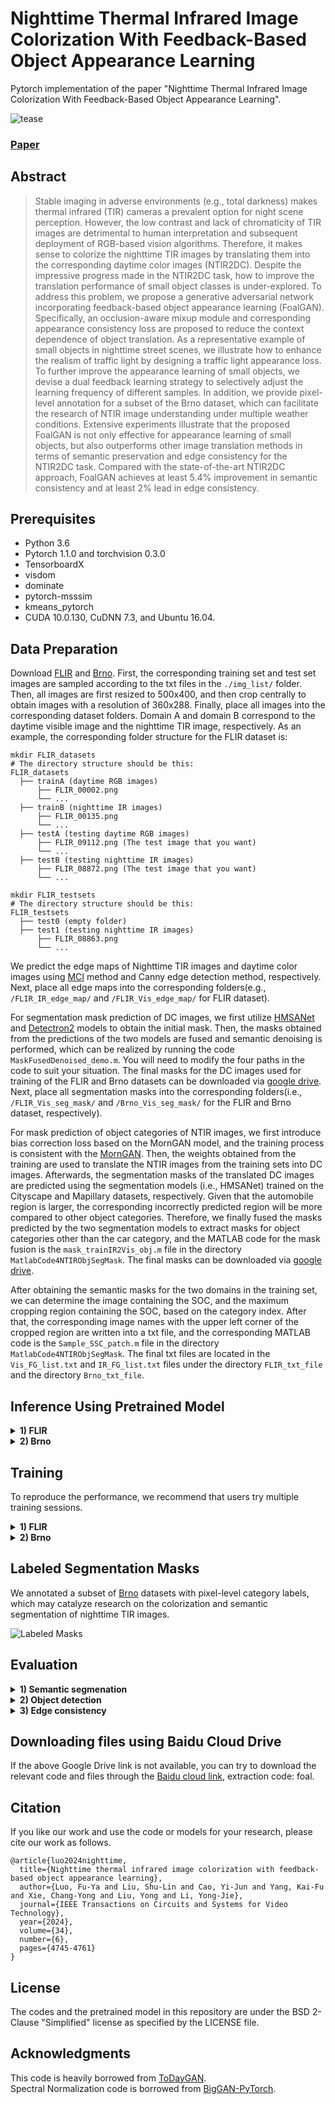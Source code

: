 # Nighttime Thermal Infrared Image Colorization With Feedback-Based Object Appearance Learning
Pytorch implementation of the paper "Nighttime Thermal Infrared Image Colorization With Feedback-Based Object Appearance Learning".

![tease](https://github.com/FuyaLuo/FoalGAN/blob/main/docs/Model.PNG)

### [Paper](https://ieeexplore.ieee.org/abstract/document/10313314)

## Abstract
>Stable imaging in adverse environments (e.g., total darkness) makes thermal infrared (TIR) cameras a prevalent option for night scene perception. However, the low contrast and lack of chromaticity of TIR images are detrimental to human interpretation and subsequent deployment of RGB-based vision algorithms. Therefore, it makes sense to colorize the nighttime TIR images by translating them into the corresponding daytime color images (NTIR2DC). Despite the impressive progress made in the NTIR2DC task, how to improve the translation performance of small object classes is under-explored. To address this problem, we propose a generative adversarial network incorporating feedback-based object appearance learning (FoalGAN). Specifically, an occlusion-aware mixup module and corresponding appearance consistency loss are proposed to reduce the context dependence of object translation. As a representative example of small objects in nighttime street scenes, we illustrate how to enhance the realism of traffic light by designing a traffic light appearance loss. To further improve the appearance learning of small objects, we devise a dual feedback learning strategy to selectively adjust the learning frequency of different samples. In addition, we provide pixel-level annotation for a subset of the Brno dataset, which can facilitate the research of NTIR image understanding under multiple weather conditions. Extensive experiments illustrate that the proposed FoalGAN is not only effective for appearance learning of small objects, but also outperforms other image translation methods in terms of semantic preservation and edge consistency for the NTIR2DC task. Compared with the state-of-the-art NTIR2DC approach, FoalGAN achieves at least 5.4% improvement in semantic consistency and at least 2% lead in edge consistency. 

## Prerequisites
* Python 3.6 
* Pytorch 1.1.0 and torchvision 0.3.0 
* TensorboardX
* visdom
* dominate
* pytorch-msssim
* kmeans_pytorch
* CUDA 10.0.130, CuDNN 7.3, and Ubuntu 16.04.

## Data Preparation 
Download [FLIR](https://www.flir.co.uk/oem/adas/adas-dataset-form/) and [Brno](https://github.com/Robotics-BUT/Brno-Urban-Dataset). First, the corresponding training set and test set images are sampled according to the txt files in the `./img_list/` folder. Then, all images are first resized to 500x400, and then crop centrally to obtain images with a resolution of 360x288. Finally, place all images into the corresponding dataset folders. Domain A and domain B correspond to the daytime visible image and the nighttime TIR image, respectively. As an example, the corresponding folder structure for the FLIR dataset is:
 ```
mkdir FLIR_datasets
# The directory structure should be this:
FLIR_datasets
   ├── trainA (daytime RGB images)
       ├── FLIR_00002.png 
       └── ...
   ├── trainB (nighttime IR images)
       ├── FLIR_00135.png
       └── ...
   ├── testA (testing daytime RGB images)
       ├── FLIR_09112.png (The test image that you want)
       └── ... 
   ├── testB (testing nighttime IR images)
       ├── FLIR_08872.png (The test image that you want)
       └── ... 

mkdir FLIR_testsets
# The directory structure should be this:
FLIR_testsets
   ├── test0 (empty folder)
   ├── test1 (testing nighttime IR images)
       ├── FLIR_08863.png
       └── ...
```

We predict the edge maps of Nighttime TIR images and daytime color images using [MCI](https://drive.google.com/file/d/1Qf2wIyzr0J8nWSuc8d6bHyO2Mxzeuamv/view?usp=sharing) method and Canny edge detection method, respectively. Next, place all edge maps into the corresponding folders(e.g., `/FLIR_IR_edge_map/` and `/FLIR_Vis_edge_map/` for FLIR dataset).

For segmentation mask prediction of DC images, we first utilize [HMSANet](https://github.com/segcv/hierarchical-multi-scale-attention) and [Detectron2](https://github.com/facebookresearch/detectron2) models to obtain the initial mask. Then, the masks obtained from the predictions of the two models are fused and semantic denoising is performed, which can be realized by running the code `MaskFusedDenoised_demo.m`. You will need to modify the four paths in the code to suit your situation. The final masks for the DC images used for training of the FLIR and Brno datasets can be downloaded via [google drive](https://drive.google.com/file/d/1WQy8UZ1OfSwTP6Kp0MxuwCtla7aIbdi5/view?usp=sharing). Next, place all segmentation masks into the corresponding folders(i.e., `/FLIR_Vis_seg_mask/` and `/Brno_Vis_seg_mask/` for the FLIR and Brno dataset, respectively).

For mask prediction of object categories of NTIR images, we first introduce bias correction loss based on the MornGAN model, and the training process is consistent with the [MornGAN](https://github.com/FuyaLuo/MornGAN). Then, the weights obtained from the training are used to translate the NTIR images from the training sets into DC images. Afterwards, the segmentation masks of the translated DC images are predicted using the segmentation models (i.e., HMSANet) trained on the Cityscape and Mapillary datasets, respectively. Given that the automobile region is larger, the corresponding incorrectly predicted region will be more compared to other object categories. Therefore, we finally fused the masks predicted by the two segmentation models to extract masks for object categories other than the car category, and the MATLAB code for the mask fusion is the `mask_trainIR2Vis_obj.m` file in the directory `MatlabCode4NTIRObjSegMask`. The final masks can be downloaded via [google drive](https://drive.google.com/file/d/1WQy8UZ1OfSwTP6Kp0MxuwCtla7aIbdi5/view?usp=sharing).

After obtaining the semantic masks for the two domains in the training set, we can determine the image containing the SOC, and the maximum cropping region containing the SOC, based on the category index. After that, the corresponding image names with the upper left corner of the cropped region are written into a txt file, and the corresponding MATLAB code is the `Sample_SSC_patch.m` file in the directory `MatlabCode4NTIRObjSegMask`. The final txt files are located in the `Vis_FG_list.txt` and `IR_FG_list.txt` files under the directory `FLIR_txt_file` and the directory `Brno_txt_file`.

## Inference Using Pretrained Model

<details>
  <summary>
    <b>1) FLIR</b>
  </summary>
  
Download and unzip the [pretrained model](https://drive.google.com/file/d/1iRrP6wvaxvSR_6u2bMDT2MuhzSAh6qyC/view?usp=sharing) and save it in `./checkpoints/FoalGAN_FLIR/`. Place the test images of the FLIR dataset in `./FLIR_testsets/test1/`. Then run the command 
```bash
python test_output_only.py --phase test --serial_test --name FoalGAN_FLIR --dataroot ./FLIR_testsets/ --n_domains 2 --which_epoch 100 --results_dir ./res_FLIR/ --loadSize 288 --net_Gen_type gen_v1 --no_flip --gpu_ids 0
```
</details>

<details>
  <summary>
    <b>2) Brno</b>
  </summary>
  
Download and unzip the [pretrained model](https://drive.google.com/file/d/1VpqevcjQ7uXw6_hAiHjdDoG13jRVyCvW/view?usp=sharing) and save it in `./checkpoints/FoalGAN_Brno/`. Place the test images of the FLIR dataset in `./Brno_testsets/test1/`. Then run the command 
```bash
python test_output_only.py --phase test --serial_test --name FoalGAN_Brno --dataroot ./Brno_testsets/ --n_domains 2 --which_epoch 160 --results_dir ./res_Brno/ --loadSize 288 --net_Gen_type gen_v1 --no_flip --gpu_ids 0
```
</details>

## Training

To reproduce the performance, we recommend that users try multiple training sessions.
<details>
  <summary>
    <b>1) FLIR</b>
  </summary>
  
  Place the corresponding images in each subfolder of the folder `./FLIR_datasets/`. Then run the command
  ```bash
  bash ./train_FLIR.sh
  ```
</details>


<details>
  <summary>
    <b>2) Brno</b>
  </summary>
  
  Place the corresponding images in each subfolder of the folder `./Brno_datasets/`. Then run the command
   ```bash
   bash ./train_Brno.sh
   ```

</details>

## Labeled Segmentation Masks
We annotated a subset of [Brno](https://drive.google.com/file/d/18giAtQdYH_lwVPj7rYEfmJ7B-ljP6_eZ/view?usp=sharing) datasets with pixel-level category labels, which may catalyze research on the colorization and semantic segmentation of nighttime TIR images.

![Labeled Masks](https://github.com/FuyaLuo/FoalGAN/blob/main/docs/docs/Masks.png)

## Evaluation
<details>
  <summary>
    <b>1) Semantic segmenation</b>
  </summary>
  
   Download the code for the semantic segmentation model [HMSANet](https://github.com/segcv/hierarchical-multi-scale-attention) and then follow the instructions to install it. Next, download the pre-trained [model](https://drive.google.com/open?id=1fs-uLzXvmsISbS635eRZCc5uzQdBIZ_U) on the Cityscape dataset, and then change line 52 in the `config.py` to the path of the folder where these pre-training weights are located. After that, download the segmentation mask and code for both datasets via [google drive](https://drive.google.com/file/d/1SACn6rJm1Ry_2x-bfslA4Y52AE8N3wzE/view?usp=sharing). Put `misc.py` in folder `./utils/` and replace the original file, all other files are placed inside the directory `/semantic-segmentation-main/`. For the evaluation on FLIR dataset, run the command
   ```bash
   python -m torch.distributed.launch --nproc_per_node=1 eval_FLIR.py --dataset cityscapes --syncbn --apex --fp16 --eval_folder /Your_FLIR_Results_Path --snapshot /Your_Pretrained_Models_Path/cityscapes_ocrnet.HRNet_Mscale_outstanding-turtle.pth --dump_assets --dump_all_images --result_dir ./Your_FLIR_Mask_SavePath
   ```
   And for the evaluation on Brno dataset, run the command
   ```bash
   python -m torch.distributed.launch --nproc_per_node=1 eval_Brno.py --dataset cityscapes --syncbn --apex --fp16 --eval_folder /Your_Brno_Results_Path --snapshot /Your_Pretrained_Models_Path/cityscapes_ocrnet.HRNet_Mscale_outstanding-turtle.pth --dump_assets --dump_all_images --result_dir ./Your_Brno_Mask_SavePath
   ```
   
</details>

<details>
  <summary>
    <b>2) Object detection</b>
  </summary>
  
  Download the code for [YOLOv7](https://github.com/WongKinYiu/yolov7), then follow the instructions to install it. Next, download the YOLOv7 detection txt file we transformed from the FLIR and Brno datasets via [google drive](https://drive.google.com/file/d/1EHmVXn-t8om_74Ozi8Y_yAwAGxkV9qc5/view?usp=sharing). Once the unzip is complete, place all files in the `/yolov7-main/` folder. Note that the files `FLIR.yaml`, `FLIR_imglist.txt`, `Brno.yaml` and `Brno_imglist.txt` should be placed in the directory `/yolov7-main/data/`. Then, the translation results of FLIR and Brno should be placed inside the `/yolov7-main/FLIR_datasets/images/` and `/yolov7-main/Brno_datasets/images/` directories respectively. For the evaluation on FLIR dataset, run the command
  ```bash
  python test.py --data data/FLIR.yaml --img 640 --batch 32 --conf 0.001 --iou 0.65 --device 0 --weights pretrain_weights/yolov7.pt --name FLIR_640_val --verbose
  ```
       
</details>


<details>
  <summary>
    <b>3) Edge consistency</b>
  </summary>
  
   Please refer to the [PearlGAN](https://github.com/FuyaLuo/PearlGAN) repository.

    
</details>

## Downloading files using Baidu Cloud Drive
If the above Google Drive link is not available, you can try to download the relevant code and files through the [Baidu cloud link](https://pan.baidu.com/s/1QgIPiFFGOwBfNsPWYa0Mfg), extraction code: foal.

## Citation
If you like our work and use the code or models for your research, please cite our work as follows.
```
@article{luo2024nighttime,
  title={Nighttime thermal infrared image colorization with feedback-based object appearance learning}, 
  author={Luo, Fu-Ya and Liu, Shu-Lin and Cao, Yi-Jun and Yang, Kai-Fu and Xie, Chang-Yong and Liu, Yong and Li, Yong-Jie},
  journal={IEEE Transactions on Circuits and Systems for Video Technology}, 
  year={2024},
  volume={34},
  number={6},
  pages={4745-4761}
}
```

## License

The codes and the pretrained model in this repository are under the BSD 2-Clause "Simplified" license as specified by the LICENSE file. 

## Acknowledgments
This code is heavily borrowed from [ToDayGAN](https://github.com/AAnoosheh/ToDayGAN).  
Spectral Normalization code is borrowed from [BigGAN-PyTorch](https://github.com/ajbrock/BigGAN-PyTorch/blob/master/layers.py).  
